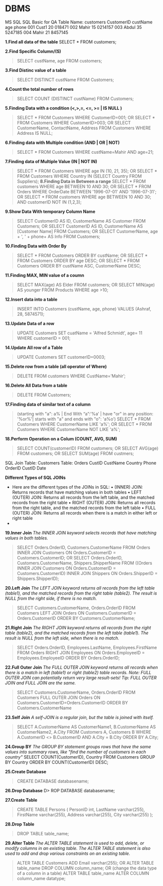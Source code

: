 # DBMS
MS SQL 
SQL Basic for QA
Table Name: customers
CustomerID	custName	age	phone
001	Cust1	20	018471
002	Mahir	15	0214157
003	Abdul	35	5247185
004	Mahir	21	8457145

**1.Find all data of the table**
SELECT * FROM customers;

**2.Find Specific Column/(S)**
> SELECT custName, age FROM customers;

**3.Find Distinc value of a table**
> SELECT DISTINCT custName FROM Customers;

**4.Count the total number of rows**
> SELECT COUNT (DISTINCT custName) FROM Customers;

**5.Finding Data with a condition (<,>,=, <=, >= | IS NULL )**
> SELECT * FROM Customers
WHERE CustomerID=001;
OR
SELECT * FROM Customers
WHERE CustomerID>003;
OR
SELECT CustomerName, ContactName, Address
FROM Customers
WHERE Address IS NULL;

**6.Finding data with Multiple condition (AND | OR | NOT)**
> SELECT * FROM Customers
WHERE custName=Mahir AND age=21;

**7.Finding data of Multiple Value (IN | NOT IN)**
> SELECT * FROM Customers
WHERE age IN (10, 21, 35);
OR
SELECT * FROM Customers
WHERE Country IN (SELECT Country FROM Suppliers);
**8.Finding Data in Between a range**
SELECT * FROM customers
WHERE age BETWEEN 10 AND 30;
OR
SELECT * FROM Orders
WHERE OrderDate BETWEEN '1996-07-01' AND '1996-07-31';
OR
SELECT * FROM customers
WHERE age BETWEEN 10 AND 30;
AND customerID NOT IN (1,2,3);

**9.Show Data With temporary Column Name**
> SELECT CustomerID AS ID, CustomerName AS Customer
FROM Customers;
OR
SELECT CustomerID AS ID, CustomerName AS [Customer Name]
FROM Customers;
OR
SELECT CustomerName, age + ', ' + phone+ AS Info
FROM Customers;

**10.Finding Data with Order By**
> SELECT * FROM Customers
ORDER BY custName;
OR
SELECT * FROM Customers
ORDER BY age DESC;
OR
SELECT * FROM Customers
ORDER BY custName ASC, CustomerName DESC;

**11.Finding MAX, MIN value of a coumn**
> SELECT MAX(age) AS Elder
FROM customers;
OR
SELECT MIN(age) AS younger
FROM Products WHERE age >10;

**12.Insert data into a table**
> INSERT INTO Customers (custName, age, phone)
VALUES (Ashraf, 28, 5874571);

**13.Update Data of a row**
> UPDATE Customers
SET cuatName = 'Alfred Schmidt', age= 11
WHERE customerID = 001;

**14.Update All row of a Table**
> UPDATE Customers
SET customerID=0003;

**15.Delete row from a table  (all operator of Where)**
> DELETE FROM customers WHERE CustName='Mahir’;

**16.Delete All Data from a table**
> DELETE FROM Customers;

**17.Finding data of similar text of a column**
> (starting with "a": a% | End With “a”:’%a’ | have "or" in any position: '%or%'| starts with "a" and ends with "o": 'a%o’)
SELECT * FROM Customers
WHERE CustomerName LIKE 'a%';
OR
SELECT * FROM Customers
WHERE CustomerName NOT LIKE 'a%';

**18.Perform Operation on a Colum (COUNT, AVG, SUM)** 
> SELECT COUNT(customerID)
FROM customers;
OR
SELECT AVG(age)
FROM customers;
OR
SELECT SUM(age)
FROM custmers;

SQL Join
Table: Customers		Table: Orders
CustID	CustName	Country	Phone		OrderID	CustID	Date
							
							
							
							
**Different Types of SQL JOINs**
* Here are the different types of the JOINs in SQL:
•	(INNER) JOIN: Returns records that have matching values in both tables
•	LEFT (OUTER) JOIN: Returns all records from the left table, and the matched records from the right table
•	RIGHT (OUTER) JOIN: Returns all records from the right table, and the matched records from the left table
•	FULL (OUTER) JOIN: Returns all records when there is a match in either left or right table 
 *
          

**19.Inner Join**
*The INNER JOIN keyword selects records that have matching values in both tables.*

> SELECT Orders.OrderID, Customers.CustomerName
FROM Orders
INNER JOIN Customers ON Orders.CustomerID = Customers.CustomerID;
OR
SELECT Orders.OrderID, Customers.CustomerName, Shippers.ShipperName
FROM ((Orders
INNER JOIN Customers ON Orders.CustomerID = Customers.CustomerID)
INNER JOIN Shippers ON Orders.ShipperID = Shippers.ShipperID);

**20.Left Join**
*The LEFT JOIN keyword returns all records from the left table (table1), and the matched records from the right table (table2). The result is NULL from the right side, if there is no match.*
> SELECT Customers.CustomerName, Orders.OrderID
FROM Customers
LEFT JOIN Orders ON Customers.CustomerID = Orders.CustomerID
ORDER BY Customers.CustomerName;

**21.Right Join**
*The RIGHT JOIN keyword returns all records from the right table (table2), and the matched records from the left table (table1). The result is NULL from the left side, when there is no match.*
> SELECT Orders.OrderID, Employees.LastName, Employees.FirstName
FROM Orders
RIGHT JOIN Employees ON Orders.EmployeeID = Employees.EmployeeID
ORDER BY Orders.OrderID;

**22.Full Outer Join**
*The FULL OUTER JOIN keyword returns all records when there is a match in left (table1) or right (table2) table records.
Note: FULL OUTER JOIN can potentially return very large result-sets!
Tip: FULL OUTER JOIN and FULL JOIN are the same.*
> SELECT Customers.CustomerName, Orders.OrderID
FROM Customers
FULL OUTER JOIN Orders ON Customers.CustomerID=Orders.CustomerID
ORDER BY Customers.CustomerName

**23.Self Join**
*A self-JOIN is a regular join, but the table is joined with itself.*
> SELECT A.CustomerName AS CustomerName1, B.CustomerName AS CustomerName2, A.City
FROM Customers A, Customers B
WHERE A.CustomerID <> B.CustomerID
AND A.City = B.City
ORDER BY A.City;

**24.Group BY**
*The GROUP BY statement groups rows that have the same values into summary rows, like "find the number of customers in each country"*
SELECT COUNT(CustomerID), Country
FROM Customers
GROUP BY Country
ORDER BY COUNT(CustomerID) DESC;

**25.Create Database**
> CREATE DATABASE databasename;

**26.Drop Database**
D> ROP DATABASE databasename;

**27.Create Table**
> CREATE TABLE Persons (
    PersonID int,
    LastName varchar(255),
    FirstName varchar(255),
    Address varchar(255),
    City varchar(255)
);

**28.Drop Table**
> DROP TABLE table_name;

**29.Alter Table**
*The ALTER TABLE statement is used to add, delete, or modify columns in an existing table.
The ALTER TABLE statement is also used to add and drop various constraints on an existing table.*
> ALTER TABLE Customers
ADD Email varchar(255);
OR
ALTER TABLE table_name
DROP COLUMN column_name;
OR  (change the data type of a column in a table)
ALTER TABLE table_name
ALTER COLUMN column_name datatype;
